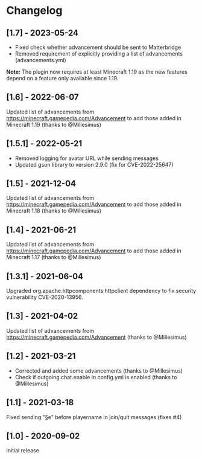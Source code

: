 # Changelog

## [1.7] - 2023-05-24

* Fixed check whether advancement should be sent to Matterbridge
* Removed requirement of explicitly providing a list of advancements (advancements.yml)

**Note:** The plugin now requires at least Minecraft 1.19 as the new features depend on a feature only available since 1.19.

## [1.6] - 2022-06-07

Updated list of advancements from https://minecraft.gamepedia.com/Advancement to add those added in Minecraft 1.19 (thanks to @Millesimus)

## [1.5.1] - 2022-05-21

* Removed logging for avatar URL while sending messages
* Updated gson library to version 2.9.0 (fix for CVE-2022-25647)

## [1.5] - 2021-12-04

Updated list of advancements from https://minecraft.gamepedia.com/Advancement to add those added in Minecraft 1.18 (thanks to @Millesimus)

## [1.4] - 2021-06-21

Updated list of advancements from https://minecraft.gamepedia.com/Advancement to add those added in Minecraft 1.17 (thanks to @Millesimus)

## [1.3.1] - 2021-06-04

Upgraded org.apache.httpcomponents:httpclient dependency to fix security vulnerability CVE-2020-13956.

## [1.3] - 2021-04-02

Updated list of advancements from https://minecraft.gamepedia.com/Advancement (thanks to @Millesimus)

## [1.2] - 2021-03-21

* Corrected and added some advancements (thanks to @Millesimus)
* Check if outgoing.chat.enable in config.yml is enabled (thanks to @Millesimus)

## [1.1] - 2021-03-18

Fixed sending "§e" before playername in join/quit messages (fixes #4)

## [1.0] - 2020-09-02

Initial release